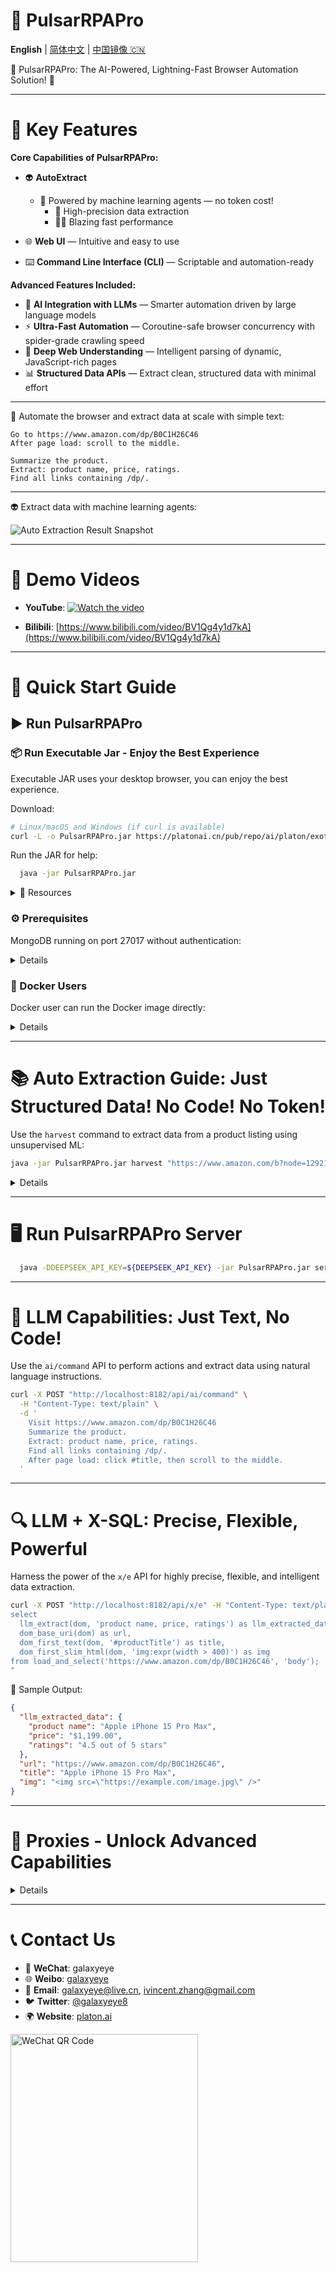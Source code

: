 # 🚀 PulsarRPAPro

**English** | [简体中文](README-CN.md) | [中国镜像 🇨🇳](https://gitee.com/platonai_galaxyeye/exotic)

💖 PulsarRPAPro: The AI-Powered, Lightning-Fast Browser Automation Solution! 💖

---

# 🌟 Key Features

**Core Capabilities of PulsarRPAPro:**

* 👽 **AutoExtract**

  * 🤖 Powered by machine learning agents — no token cost!
    * 🎯 High-precision data extraction
    * 🏃‍♂️ Blazing fast performance

* 🌐 **Web UI** — Intuitive and easy to use

* ⌨️ **Command Line Interface (CLI)** — Scriptable and automation-ready

**Advanced Features Included:**

* 🤖 **AI Integration with LLMs** — Smarter automation driven by large language models
* ⚡ **Ultra-Fast Automation** — Coroutine-safe browser concurrency with spider-grade crawling speed
* 🧠 **Deep Web Understanding** — Intelligent parsing of dynamic, JavaScript-rich pages
* 📊 **Structured Data APIs** — Extract clean, structured data with minimal effort

---

🤖 Automate the browser and extract data at scale with simple text:

```text
Go to https://www.amazon.com/dp/B0C1H26C46
After page load: scroll to the middle.

Summarize the product.
Extract: product name, price, ratings.
Find all links containing /dp/.
```

---

👽 Extract data with machine learning agents:

![Auto Extraction Result Snapshot](docs/assets/images/amazon.png)

---

# 🎥 Demo Videos

* **YouTube**:
  [![Watch the video](https://img.youtube.com/vi/qoXbnL4wdtc/0.jpg)](https://www.youtube.com/watch?v=qoXbnL4wdtc)

* **Bilibili**:
  [https://www.bilibili.com/video/BV1Qg4y1d7kA](https://www.bilibili.com/video/BV1Qg4y1d7kA)

---

# 🚀 Quick Start Guide

## ▶️ Run PulsarRPAPro

### 📦 Run Executable Jar - Enjoy the Best Experience

Executable JAR uses your desktop browser, you can enjoy the best experience.

Download:

```bash
# Linux/macOS and Windows (if curl is available)
curl -L -o PulsarRPAPro.jar https://platonai.cn/pub/repo/ai/platon/exotic/PulsarRPAPro.jar
```

Run the JAR for help:

```bash
  java -jar PulsarRPAPro.jar
```

<details>
<summary>📂 Resources</summary>

* 🟦 [GitHub Release Download](https://github.com/platonai/PulsarRPA/releases/download/v3.1.0/PulsarRPA.jar)
* 📁 [Mirror / Backup Download](https://platonai.cn/pub/repo/ai/platon/pulsar/)
* 🛠️ [LLM Configuration Guide](docs/config/llm/llm-config.md)
* 🛠️ [Configuration Guide](docs/config.md)

</details>

### ⚙️ Prerequisites

MongoDB running on port 27017 without authentication:

<details>

```bash
  docker run -d --name mongodb -p 27017:27017 mongo:latest
```

</details>

### 🐳 Docker Users

Docker user can run the Docker image directly:

<details>

```shell
  docker run -d -p 8182:8182 -e DEEPSEEK_API_KEY=${DEEPSEEK_API_KEY} galaxyeye88/pulsar-rpa-pro:latest
```

</details>






---

# 📚 Auto Extraction Guide: Just Structured Data! No Code! No Token!

Use the `harvest` command to extract data from a product listing using unsupervised ML:

```bash
java -jar PulsarRPAPro.jar harvest "https://www.amazon.com/b?node=1292115011" -diagnose -refresh
```

<details>

> 💡 Make sure the URL is a portal page like a product category or listing.

The tool will:

1. Visit the portal
2. Identify optimal item page links
3. Retrieve those pages
4. Analyze them automatically

### 📄 Example Results

See a sample extraction result in HTML:
[Auto Extraction Result of Amazon](docs/assets/amazon-harvest-result.html)

</details>

---

# 🖥️ Run PulsarRPAPro Server

```bash
  java -DDEEPSEEK_API_KEY=${DEEPSEEK_API_KEY} -jar PulsarRPAPro.jar serve
```

---

# 🧠 LLM Capabilities: Just Text, No Code!

Use the `ai/command` API to perform actions and extract data using natural language instructions.

```bash
curl -X POST "http://localhost:8182/api/ai/command" \
  -H "Content-Type: text/plain" \
  -d '
    Visit https://www.amazon.com/dp/B0C1H26C46
    Summarize the product.
    Extract: product name, price, ratings.
    Find all links containing /dp/.
    After page load: click #title, then scroll to the middle.
  '
```

---

# 🔍 LLM + X-SQL: Precise, Flexible, Powerful

Harness the power of the `x/e` API for highly precise, flexible, and intelligent data extraction.

```bash
curl -X POST "http://localhost:8182/api/x/e" -H "Content-Type: text/plain" -d "
select
  llm_extract(dom, 'product name, price, ratings') as llm_extracted_data,
  dom_base_uri(dom) as url,
  dom_first_text(dom, '#productTitle') as title,
  dom_first_slim_html(dom, 'img:expr(width > 400)') as img
from load_and_select('https://www.amazon.com/dp/B0C1H26C46', 'body');
"
```

🔎 Sample Output:

```json
{
  "llm_extracted_data": {
    "product name": "Apple iPhone 15 Pro Max",
    "price": "$1,199.00",
    "ratings": "4.5 out of 5 stars"
  },
  "url": "https://www.amazon.com/dp/B0C1H26C46",
  "title": "Apple iPhone 15 Pro Max",
  "img": "<img src=\"https://example.com/image.jpg\" />"
}
```

---

# 🔧 Proxies - Unlock Advanced Capabilities

<details>

Set the environment variable:

```bash
export PROXY_ROTATION_URL=https://your-proxy-provider.com/rotation-endpoint
```

This URL should return fresh proxy IPs when accessed.

</details>

---

# 📞 Contact Us

* 💬 **WeChat**: galaxyeye
* 🌐 **Weibo**: [galaxyeye](https://weibo.com/galaxyeye)
* 📧 **Email**: [galaxyeye@live.cn](mailto:galaxyeye@live.cn), [ivincent.zhang@gmail.com](mailto:ivincent.zhang@gmail.com)
* 🐦 **Twitter**: [@galaxyeye8](https://twitter.com/galaxyeye8)
* 🌍 **Website**: [platon.ai](https://platon.ai)

<div style="display: flex;">
  <img src="docs/assets/images/wechat-author.png" width="300" height="365" alt="WeChat QR Code" />
</div>
